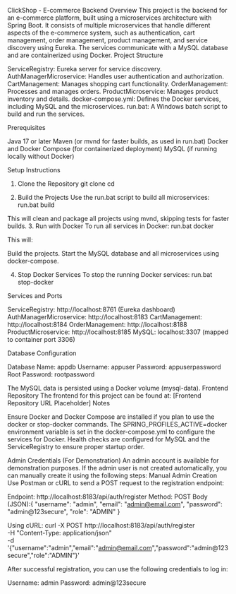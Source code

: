 ClickShop - E-commerce Backend
Overview
This project is the backend for an e-commerce platform, built using a microservices architecture with Spring Boot. It consists of multiple microservices that handle different aspects of the e-commerce system, such as authentication, cart management, order management, product management, and service discovery using Eureka. The services communicate with a MySQL database and are containerized using Docker.
Project Structure

ServiceRegistry: Eureka server for service discovery.
AuthManagerMicroservice: Handles user authentication and authorization.
CartManagement: Manages shopping cart functionality.
OrderManagement: Processes and manages orders.
ProductMicroservice: Manages product inventory and details.
docker-compose.yml: Defines the Docker services, including MySQL and the microservices.
run.bat: A Windows batch script to build and run the services.

Prerequisites

Java 17 or later
Maven (or mvnd for faster builds, as used in run.bat)
Docker and Docker Compose (for containerized deployment)
MySQL (if running locally without Docker)

Setup Instructions
1. Clone the Repository
git clone <repository-url>
cd <repository-folder>

2. Build the Projects
Use the run.bat script to build all microservices:
run.bat build

This will clean and package all projects using mvnd, skipping tests for faster builds.
3. Run with Docker
To run all services in Docker:
run.bat docker

This will:

Build the projects.
Start the MySQL database and all microservices using docker-compose.

4. Stop Docker Services
To stop the running Docker services:
run.bat stop-docker

Services and Ports

ServiceRegistry: http://localhost:8761 (Eureka dashboard)
AuthManagerMicroservice: http://localhost:8183
CartManagement: http://localhost:8184
OrderManagement: http://localhost:8188
ProductMicroservice: http://localhost:8185
MySQL: localhost:3307 (mapped to container port 3306)

Database Configuration

Database Name: appdb
Username: appuser
Password: appuserpassword
Root Password: rootpassword

The MySQL data is persisted using a Docker volume (mysql-data).
Frontend Repository
The frontend for this project can be found at: [Frontend Repository URL Placeholder]
Notes

Ensure Docker and Docker Compose are installed if you plan to use the docker or stop-docker commands.
The SPRING_PROFILES_ACTIVE=docker environment variable is set in the docker-compose.yml to configure the services for Docker.
Health checks are configured for MySQL and the ServiceRegistry to ensure proper startup order.

Admin Credentials (For Demonstration)
An admin account is available for demonstration purposes. If the admin user is not created automatically, you can manually create it using the following steps:
Manual Admin Creation
Use Postman or cURL to send a POST request to the registration endpoint:

Endpoint: http://localhost:8183/api/auth/register
Method: POST
Body (JSON):{
  "username": "admin",
  "email": "admin@email.com",
  "password": "admin@123secure",
  "role": "ADMIN"
}



Using cURL:
curl -X POST http://localhost:8183/api/auth/register \
-H "Content-Type: application/json" \
-d '{"username":"admin","email":"admin@email.com","password":"admin@123secure","role":"ADMIN"}'

After successful registration, you can use the following credentials to log in:

Username: admin
Password: admin@123secure

